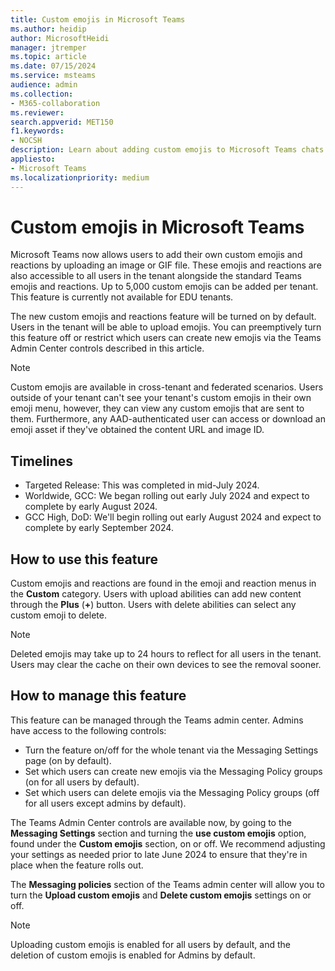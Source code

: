 ```yaml
---
title: Custom emojis in Microsoft Teams
ms.author: heidip
author: MicrosoftHeidi
manager: jtremper
ms.topic: article
ms.date: 07/15/2024
ms.service: msteams
audience: admin
ms.collection: 
- M365-collaboration
ms.reviewer: 
search.appverid: MET150
f1.keywords:
- NOCSH
description: Learn about adding custom emojis to Microsoft Teams chats.
appliesto: 
- Microsoft Teams
ms.localizationpriority: medium
---
```


# Custom emojis in Microsoft Teams

Microsoft Teams now allows users to add their own custom emojis and reactions by uploading an image or GIF file. These emojis and reactions are also accessible to all users in the tenant alongside the standard Teams emojis and reactions. Up to 5,000 custom emojis can be added per tenant. This feature is currently not available for EDU tenants.

The new custom emojis and reactions feature will be turned on by default. Users in the tenant will be able to upload emojis. You can preemptively turn this feature off or restrict which users can create new emojis via the Teams Admin Center controls described in this article.

> [!NOTE]
> Custom emojis are available in cross-tenant and federated scenarios. Users outside of your tenant can't see your tenant's custom emojis in their own emoji menu, however, they can view any custom emojis that are sent to them. Furthermore, any AAD-authenticated user can access or download an emoji asset if they've obtained the content URL and image ID.

## Timelines

- Targeted Release: This was completed in mid-July 2024.
- Worldwide, GCC: We began rolling out early July 2024 and expect to complete by early August 2024.
- GCC High, DoD: We'll begin rolling out early August 2024 and expect to complete by early September 2024.

## How to use this feature

Custom emojis and reactions are found in the emoji and reaction menus in the **Custom** category. Users with upload abilities can add new content through the **Plus** (**+**) button. Users with delete abilities can select any custom emoji to delete.

> [!NOTE]
> Deleted emojis may take up to 24 hours to reflect for all users in the tenant. Users may clear the cache on their own devices to see the removal sooner.

## How to manage this feature

This feature can be managed through the Teams admin center. Admins have access to the following controls:

- Turn the feature on/off for the whole tenant via the Messaging Settings page (on by default).
- Set which users can create new emojis via the Messaging Policy groups (on for all users by default).
- Set which users can delete emojis via the Messaging Policy groups (off for all users except admins by default).

The Teams Admin Center controls are available now, by going to the **Messaging Settings** section and turning the **use custom emojis** option, found under the **Custom emojis** section, on or off. We recommend adjusting your settings as needed prior to late June 2024 to ensure that they're in place when the feature rolls out.

The **Messaging policies** section of the Teams admin center will allow you to turn the **Upload custom emojis** and **Delete custom emojis** settings on or off.

> [!NOTE]
> Uploading custom emojis is enabled for all users by default, and the deletion of custom emojis is enabled for Admins by default.
